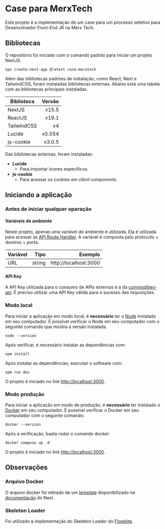# Case para MerxTech

Este projeto é a implementação de um case para um processo seletivo para Desenvolvedor Front-End JR na Merx Tech.

## Bibliotecas

O repositório foi iniciado com o comando padrão para iniciar um projeto NextJS.

```commandline
npx create-next-app @latest case-merxtech
```

Além das bibliotecas padrões de instalação, como React, Next e TailwindCSS, foram instaladas bibliotecas externas. Abaixo está uma tabela com as bibliotecas principais instaladas.

| Biblioteca  | Versão  |
|-------------|--------:|
| NextJS      |  v15.5  |
| ReactJS     |  v19.1  |
| TailwindCSS |     v4  |
| Lucide      | v0.054  |
| js-cookie   | v3.0.5  |

Das bibliotecas externas, foram instaladas:

- **Lucide**
    - Para importar ícones específicos.
- **js-cookie**
    - Para acessar os cookies em _client components_.

## Iniciando a aplicação

### Antes de iniciar qualquer operação

#### Variáveis de ambiente

Neste projeto, apenas uma variável de ambiente é utilizada. Ela é utilizada para acessar as [API Route Handler](https://nextjs.org/docs/app/api-reference/file-conventions/route). A variável é composta pelo protocolo + domínio + porta.

| Variável  | Tipo     | Exemplo |
|-----------|---------:|---------:|
| URL       |  string  |  http://localhost:3000   |

#### API Key

A API Key utilizada para o consumo de APIs externas é a da [commodities-api](https://commodities-api.com/). É preciso utilizar uma API Key válida para o sucesso das requisições.

### Modo local

Para iniciar a aplicação em modo local, é **necessário** ter o [Node](https://nodejs.org/pt) instalado em seu computador. É possível verificar o Node em seu computador com o seguinte comando que mostra a versão instalada.

```commandline
node --version
```

Após verificar, é necessário instalar as dependências com:

```commandline
npm install
```

Após instalar as dependências, executar o software com:

```commandline
npm run dev
```

O projeto é iniciado no link [http://localhost:3000](http://localhost:3000).

### Modo produção

Para iniciar a aplicação em modo de produção, é **necessário** ter instalado o [Docker](https://www.docker.com/) em seu computador. É possível verificar o Docker em seu computador com o seguinte comando:

```commandline
docker --version
```

Após a verificação, basta rodar o comando docker:

```commandline
docker compose up -d
```

O projeto é iniciado no link [http://localhost:3000](http://localhost:3000).

## Observações

### Arquivo Docker

O arquivo docker foi retirado de um [template](https://github.com/vercel/next.js/blob/canary/examples/with-docker/Dockerfile) disponibilizado na [documentação](https://nextjs.org/docs/app/getting-started/deploying#docker) do Next.

### Skeleton Loader

Foi utilizado a implementação do Skeleton Loader do [Flowbite](https://flowbite.com/docs/components/skeleton/).